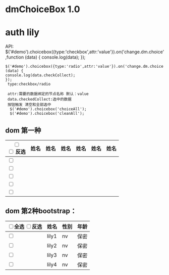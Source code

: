# dmChoiceBox 1.0
# auth lily
API:
    $('#demo').choicebox({type:'checkbox',attr:'value'}).on('change.dm.choice',function (data) {
                                    console.log(data);
    });

    $('#demo').choicebox({type:'radio',attr:'value'}).on('change.dm.choice',function (data) {
    console.log(data.checkCollect);
    });
     type:checkbox/radio

     attr:需要的数据绑定的节点名称 默认：value
     data.checkedCollect:选中的数据
     按钮触发 清空和全部选中
      $('#demo').choicebox('choiceAll');
      $('#demo').choicebox('cleanAll');
## dom 第一种
   <p> <div class="table-responsive J_orderTable_cont"></p>
    <!--表格-->
    <table class="cabinTable table table-hover table-bordered">
    <thead>
    <tr>
     <th>
     <div class="checkbox-inline">
     <input type="checkbox" id="th1">
     <label for="th1"  data-check="all"></label>
     </div>
      <div class="checkbox-inline" >
      <input type="checkbox"    id="checkbox2" >
      <label for="checkbox2"  data-check="allinverse">反选</label>
      </div>
        </th>
        <th>姓名</th>
        <th>姓名</th>
        <th>姓名</th>
        <th>姓名</th>
        <th>姓名</th>
        <th>姓名</th>
        </tr>
        </thead>
        <tbody>
        <tr>
        <td>
            <div class="checkbox">
                <input type="checkbox" id="th11" value="121">
                <label for="th11" data-check="one"></label>
            </div>
        </td>
        <td></td>
        <td></td>
        <td></td>
        <td></td>
        <td></td>
        <td></td>
    </tr>
    <tr>
        <td>
            <div class="checkbox">
                <input type="checkbox" id="th12" value="122">
                <label for="th12" data-check="one"></label>
            </div>
        </td>
        <td></td>
        <td></td>
        <td></td>
        <td></td>
        <td></td>
        <td></td>
    </tr>
    <tr>
        <td>
            <div class="checkbox">
                <input type="checkbox" id="th13" value="123">
                <label for="th13" data-check="one"></label>
            </div>
        </td>
        <td></td>
        <td></td>
        <td></td>
        <td></td>
        <td></td>
        <td></td>
    </tr>
    <tr>
        <td>
            <div class="checkbox">
                <input type="checkbox" id="th14" value="124">
                <label for="th14" data-check="one"></label>
            </div>
        </td>
        <td></td>
        <td></td>
        <td></td>
        <td></td>
        <td></td>
        <td></td>
    </tr>
    <tr>
        <td>
            <div class="checkbox">
                <input type="checkbox" id="th15" value="125">
                <label for="th15" data-check="one"></label>
            </div>
        </td>
        <td></td>
        <td></td>
        <td></td>
        <td></td>
        <td></td>
        <td></td>
        </tr>
         </tbody>
          </table>
         </div>


## dom 第2种bootstrap：
   <p> <div class="table-responsive" id="testDemo">
          <table class="table table-condensed">
              <thead>
              <tr>
                  <th >
                      <label class="checkbox-inline">
                          <input type="checkbox" data-check="all" >全选
                      </label>
                      <label class="checkbox-inline">
                          <input type="checkbox" data-check="allinverse">反选
                      </label>
                  </th>
                  <th>姓名</th>
                  <th>性别</th>
                  <th>年龄</th>
              </tr>
              </thead>
              <tr>
                  <td class="active">
                      <div class="checkbox">
                          <label>
                              <input type="checkbox" value="lily1" data-check="one">
                          </label>
                      </div>
                  </td>
                  <td class="active">lily1</td>
                  <td class="success">nv</td>
                  <td class="warning">保密</td>
              </tr>
              <tr>
                  <td class="active">
                      <div class="checkbox">
                          <label>
                              <input type="checkbox" value="lily2" data-check="one">
                          </label>
                      </div>
                  </td>
                  <td class="active">lily2</td>
                  <td class="success">nv</td>
                  <td class="warning">保密</td>
              </tr>
              <tr>
                  <td class="active">
                      <div class="checkbox">
                          <label>
                              <input type="checkbox" value="lily3" data-check="one">
                          </label>
                      </div>
                  </td>
                  <td class="active">lily3</td>
                  <td class="success">nv</td>
                  <td class="warning">保密</td>
              </tr>
              <tr>
                  <td class="active">
                      <div class="checkbox">
                          <label>
                              <input type="checkbox" value="lily4" data-check="one">
                          </label>
                      </div>
                  </td>
                  <td class="active">lily4</td>
                  <td class="success">nv</td>
                  <td class="warning">保密</td>
              </tr>
          </table>
      </div></p>